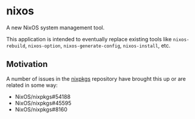 # nixos

A new NixOS system management tool.

This application is intended to eventually replace existing tools like
`nixos-rebuild`, `nixos-option`, `nixos-generate-config`, `nixos-install`, etc.

## Motivation

A number of issues in the [nixpkgs](https://github.com/NixOS/nixpkgs) repository
have brought this up or are related in some way:

- NixOS/nixpkgs#54188
- NixOS/nixpkgs#45595
- NixOS/nixpkgs#8160
